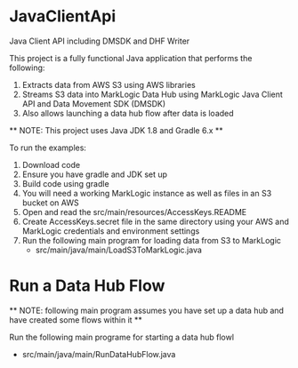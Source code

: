 # JavaClientApi
 Java Client API including DMSDK and DHF Writer

This project is a fully functional Java application that performs the following:
1. Extracts data from AWS S3 using AWS libraries
2. Streams S3 data into MarkLogic Data Hub using MarkLogic Java Client API and Data Movement SDK (DMSDK)
3. Also allows launching a data hub flow after data is loaded

** NOTE: This project uses Java JDK 1.8 and Gradle 6.x **

To run the examples:
1. Download code 
2. Ensure you have gradle and JDK set up
4. Build code using gradle
5. You will need a working MarkLogic instance as well as files in an S3 bucket on AWS
6. Open and read the src/main/resources/AccessKeys.README
7. Create AccessKeys.secret file in the same directory using your AWS and MarkLogic credentials and environment settings
8. Run the following main program for loading data from S3 to MarkLogic
      - src/main/java/main/LoadS3ToMarkLogic.java

# Run a Data Hub Flow

** NOTE: following main program assumes you have set up a data hub and have created some flows within it **

Run the following main programe for starting a data hub flowl
  - src/main/java/main/RunDataHubFlow.java
